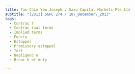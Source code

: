 ```yaml
---
title: Tan Chin Yew Joseph v Saxo Capital Markets Pte Ltd
subtitle: "[2013] SGHC 274 / 18\_December\_2013"
tags:
  - Contrac t
  - Contrac tual terms
  - Implied terms
  - Equity
  - Estoppel
  - Promissory estoppel
  - Tort
  - Negligenc e
  - Breac h of duty

---
```


